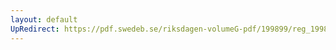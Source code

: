```yaml
---
layout: default
UpRedirect: https://pdf.swedeb.se/riksdagen-volumeG-pdf/199899/reg_199899/reg_199899_0321.pdf
---
```

